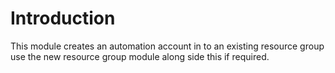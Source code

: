 # Introduction 
This module creates an automation account in to an existing resource group<br>
use the new resource group module along side this if required.
